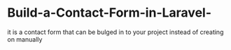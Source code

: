 # Build-a-Contact-Form-in-Laravel-
it is a contact form that can be bulged in to your project instead of creating on manually   
